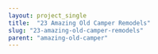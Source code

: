 ```yaml
---
layout: project_single
title:  "23 Amazing Old Camper Remodels"
slug: "23-amazing-old-camper-remodels"
parent: "amazing-old-camper"
---
```

 
